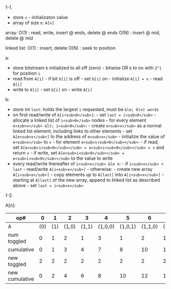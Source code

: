 1-1.
- store `v` - initializaton value
- array of size `n`: `A[n]`

array:
O(1) : read, write, insert @ ends, delete @ ends
O(N) : insert @ mid, delete @ mid

linked list:
O(1) : insert, delete
O(N) : seek to position

a:
- store bitstream `b` initialized to all off (zero)
        - bitwise OR `b` to on with `2^i` for position `i`
- read from `A[i]`
        - if bit `b[i]` is off
                - set `b[i]` on
                - initialize `A[i] = v`
        - read `A[i]`
- write to `A[i]`
        - set `b[i]` on
        - write `A[i]`

b:
- store int `last`:  holds the largest `i` requested, must be `&le;
O(n) words`
- on first read/write of `A[i<sub>0</sub>]`:
        - set `last = i<sub>0</sub>`
        - allocate a linked list of `i<sub>0</sub>` nodes
                - for every element `e<sub>x</sub> &lt; i<sub>0</sub>`:
                        - create `e<sub>x</sub>` as a normal linked
                        list element, including links to other
                        elements
                        - set `A[e<sub>x</sub>]` to the address of
                        `e<sub>x</sub>`
                        - initialize the value of `e<sub>x</sub>` to `v`
                - for element `e<sub>i<sub>0</sub></sub>`:
                        - if read, set `A[e<sub>i<sub>0</sub></sub> =
                        e<sub>i<sub>0</sub></sub> = v` and return `v`
                        - if write, set `A[e<sub>i<sub>0</sub></sub> =
                        e<sub>i<sub>0</sub></sub>` to the value to
                        write
- every read/write thereafter of `i<sub>x</sub> &le n`:
        - if `i<sub>x</sub> < last`
                - read/write `A[i<sub>x</sub>]`
        - otherwise:
                - create new array `A[i<sub>x</sub>]`
                - copy elements up to `A[last]` into `A[i<sub>x</sub>]`
                - starting at `A[last]` of the new array, append to
                linked list as described above
                - set `last = i<sub>x</sub>`

1-2.

A[n]:

| op# | 0   | 1 | 2 | 3 | 4 | 5 | 6 | 7 | 8 | 9 | 10 | 11 | 12 | 13 | 14 | 15 | 16 |
| --- | --- | --- | --- | --- | --- | --- | --- | --- | --- | --- | --- | --- | --- | --- | --- | --- |  --- |
| A           | (0) | (1) | (1,0) | (1,1) | (1,0,0) | (1,0,1) | (1,1,0) | (1,1,1) | (1,0,0,0)  | (1,0,0,1) | (1,0,1,0) | (1,0,1,1) | (1,1,0,0) | (1,1,0,1) | (1,1,1,0) | (1,1,1,1) | (1,0,0,0,0) |
| num toggled| 0 | 1 |  2  |  1  |   3   |   1   |   2   |   1   | 4 |    1    |    2    |    1    |    3    |    1    |    2    |    1 | 5 |
| cumulative | 0 | 1 |  3  |  4  |   7   |   8   |  10   |  11   | 15 |   16    |   18    |   19    |   22    |   23    |   25    |   26 | 31 |
| new toggled| 2 | 2 |  2  |  2  |   2   |   2   |   2   |   2   | 2 |    2    |    2    |    2    |    2    |    2    |    2    |    2 | 2 |
| new cumulative | 0 | 2 |  4  |  6  |   8   |   10   |  12   |  14   | 16 |   18    |   20    |   22    |   24    |   26    |   28    |   30 | 32 |
